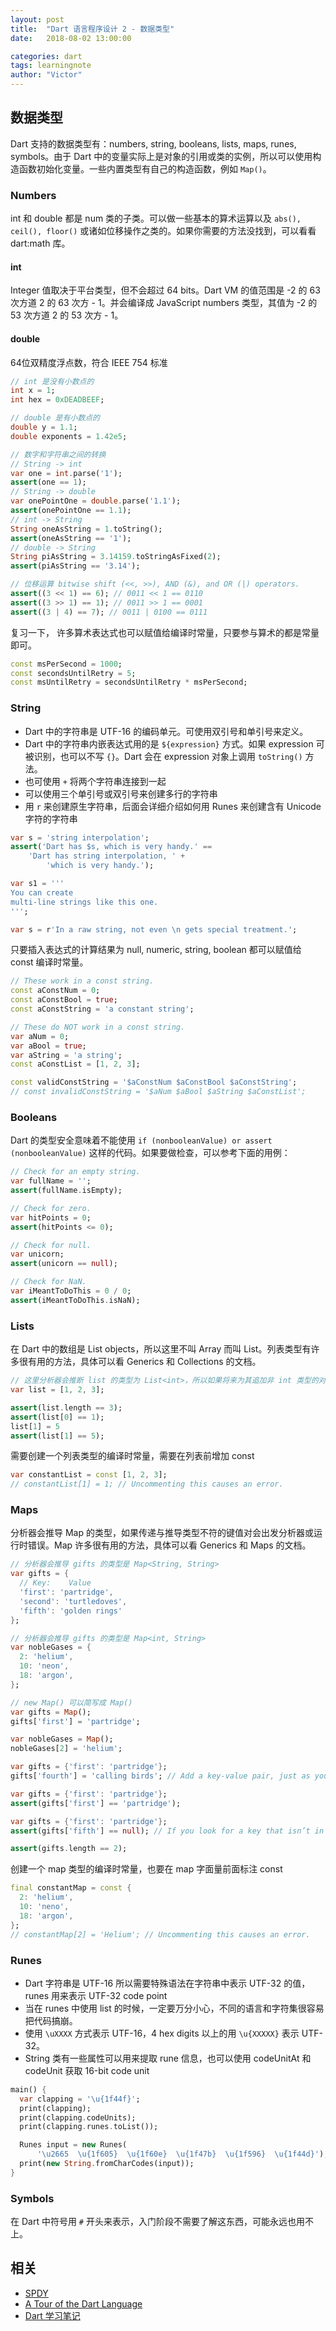 ```yaml
---
layout: post
title:  "Dart 语言程序设计 2 - 数据类型"
date:   2018-08-02 13:00:00

categories: dart
tags: learningnote
author: "Victor"
---
```


## 数据类型

Dart 支持的数据类型有：numbers, string, booleans, lists, maps, runes, symbols。由于 Dart 中的变量实际上是对象的引用或类的实例，所以可以使用构造函数初始化变量。一些内置类型有自己的构造函数，例如 `Map()`。

### Numbers
int 和 double 都是 num 类的子类。可以做一些基本的算术运算以及 `abs(), ceil(), floor()` 或诸如位移操作之类的。如果你需要的方法没找到，可以看看 dart:math 库。

#### int
Integer 值取决于平台类型，但不会超过 64 bits。Dart VM 的值范围是 -2 的 63 次方道 2 的 63 次方 - 1。并会编译成 JavaScript numbers 类型，其值为 -2 的 53 次方道 2 的 53 次方 - 1。

#### double
64位双精度浮点数，符合 IEEE 754 标准

```dart
// int 是没有小数点的
int x = 1;
int hex = 0xDEADBEEF;

// double 是有小数点的
double y = 1.1;
double exponents = 1.42e5;

// 数字和字符串之间的转换
// String -> int
var one = int.parse('1');
assert(one == 1);
// String -> double
var onePointOne = double.parse('1.1');
assert(onePointOne == 1.1);
// int -> String
String oneAsString = 1.toString();
assert(oneAsString == '1');
// double -> String
String piAsString = 3.14159.toStringAsFixed(2);
assert(piAsString == '3.14');

// 位移运算 bitwise shift (<<, >>), AND (&), and OR (|) operators.
assert((3 << 1) == 6); // 0011 << 1 == 0110
assert((3 >> 1) == 1); // 0011 >> 1 == 0001
assert((3 | 4) == 7); // 0011 | 0100 == 0111
```

复习一下， 许多算术表达式也可以赋值给编译时常量，只要参与算术的都是常量即可。

```dart
const msPerSecond = 1000;
const secondsUntilRetry = 5;
const msUntilRetry = secondsUntilRetry * msPerSecond;
```

### String

* Dart 中的字符串是 UTF-16 的编码单元。可使用双引号和单引号来定义。
* Dart 中的字符串内嵌表达式用的是 `${expression}` 方式。如果 expression 可被识别，也可以不写 `{}`。Dart 会在 expression 对象上调用 `toString()` 方法。
* 也可使用 `+` 将两个字符串连接到一起
* 可以使用三个单引号或双引号来创建多行的字符串
* 用 `r` 来创建原生字符串，后面会详细介绍如何用 Runes 来创建含有 Unicode 字符的字符串

```dart
var s = 'string interpolation';
assert('Dart has $s, which is very handy.' ==
    'Dart has string interpolation, ' +
        'which is very handy.');

var s1 = '''
You can create
multi-line strings like this one.
''';

var s = r'In a raw string, not even \n gets special treatment.';
```

只要插入表达式的计算结果为 null, numeric, string, boolean 都可以赋值给 const 编译时常量。

```dart
// These work in a const string.
const aConstNum = 0;
const aConstBool = true;
const aConstString = 'a constant string';

// These do NOT work in a const string.
var aNum = 0;
var aBool = true;
var aString = 'a string';
const aConstList = [1, 2, 3];

const validConstString = '$aConstNum $aConstBool $aConstString';
// const invalidConstString = '$aNum $aBool $aString $aConstList';
```

### Booleans
Dart 的类型安全意味着不能使用 `if (nonbooleanValue) or assert (nonbooleanValue)` 这样的代码。如果要做检查，可以参考下面的用例：

```dart
// Check for an empty string.
var fullName = '';
assert(fullName.isEmpty);

// Check for zero.
var hitPoints = 0;
assert(hitPoints <= 0);

// Check for null.
var unicorn;
assert(unicorn == null);

// Check for NaN.
var iMeantToDoThis = 0 / 0;
assert(iMeantToDoThis.isNaN);
```

### Lists
在 Dart 中的数组是 List objects，所以这里不叫 Array 而叫 List。列表类型有许多很有用的方法，具体可以看 Generics 和 Collections 的文档。

```dart
// 这里分析器会推断 list 的类型为 List<int>，所以如果将来为其追加非 int 类型的对象，则分析器会引发运行时错误
var list = [1, 2, 3];

assert(list.length == 3);
assert(list[0] == 1);
list[1] = 5
assert(list[1] == 5);
```

需要创建一个列表类型的编译时常量，需要在列表前增加 const

```dart
var constantList = const [1, 2, 3];
// constantList[1] = 1; // Uncommenting this causes an error.
```

### Maps

分析器会推导 Map 的类型，如果传递与推导类型不符的键值对会出发分析器或运行时错误。Map 许多很有用的方法，具体可以看 Generics 和 Maps 的文档。

```dart
// 分析器会推导 gifts 的类型是 Map<String, String>
var gifts = {
  // Key:    Value
  'first': 'partridge',
  'second': 'turtledoves',
  'fifth': 'golden rings'
};

// 分析器会推导 gifts 的类型是 Map<int, String>
var nobleGases = {
  2: 'helium',
  10: 'neon',
  18: 'argon',
};
```

```dart
// new Map() 可以简写成 Map()
var gifts = Map();
gifts['first'] = 'partridge';

var nobleGases = Map();
nobleGases[2] = 'helium';

var gifts = {'first': 'partridge'};
gifts['fourth'] = 'calling birds'; // Add a key-value pair, just as you would in JavaScript

var gifts = {'first': 'partridge'};
assert(gifts['first'] == 'partridge');

var gifts = {'first': 'partridge'};
assert(gifts['fifth'] == null); // If you look for a key that isn’t in a map, you get a null in return

assert(gifts.length == 2);
```

创建一个 map 类型的编译时常量，也要在 map 字面量前面标注 const

```dart
final constantMap = const {
  2: 'helium',
  10: 'neno',
  18: 'argon',
};
// constantMap[2] = 'Helium'; // Uncommenting this causes an error.
```

### Runes

* Dart 字符串是 UTF-16 所以需要特殊语法在字符串中表示 UTF-32 的值，runes 用来表示 UTF-32 code point
* 当在 runes 中使用 list 的时候，一定要万分小心，不同的语言和字符集很容易把代码搞崩。
* 使用 `\uXXXX` 方式表示 UTF-16，4 hex digits 以上的用 `\u{XXXXX}` 表示 UTF-32。
* String 类有一些属性可以用来提取 rune 信息，也可以使用 codeUnitAt 和 codeUnit 获取 16-bit code unit

```dart
main() {
  var clapping = '\u{1f44f}';
  print(clapping);
  print(clapping.codeUnits);
  print(clapping.runes.toList());

  Runes input = new Runes(
      '\u2665  \u{1f605}  \u{1f60e}  \u{1f47b}  \u{1f596}  \u{1f44d}');
  print(new String.fromCharCodes(input));
}
```

### Symbols
在 Dart 中符号用 `#` 开头来表示，入门阶段不需要了解这东西，可能永远也用不上。

## 相关

* [SPDY](https://baike.baidu.com/item/SPDY/3399551?fr=aladdin)
* [A Tour of the Dart Language](https://www.dartlang.org/guides/language/language-tour)
* [Dart 学习笔记](http://www.cndartlang.com/dart/page/4)
